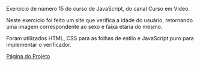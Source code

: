 Exercício de número 15 do curso de JavaScript, do canal Curso em Video.

Neste exercício foi feito um site que verifica a idade do usuário, retornando uma imagem correspondente ao sexo e faixa etária do mesmo.

Foram utilizados HTML, CSS para as folhas de estilo e JavaScript puro para implementar o verificador.

<a href="https://staelsabrina.github.io/curso_em_video/curso_js/Módulo D/Aula 12 ex/ex015/index.html">Página do Projeto</a>